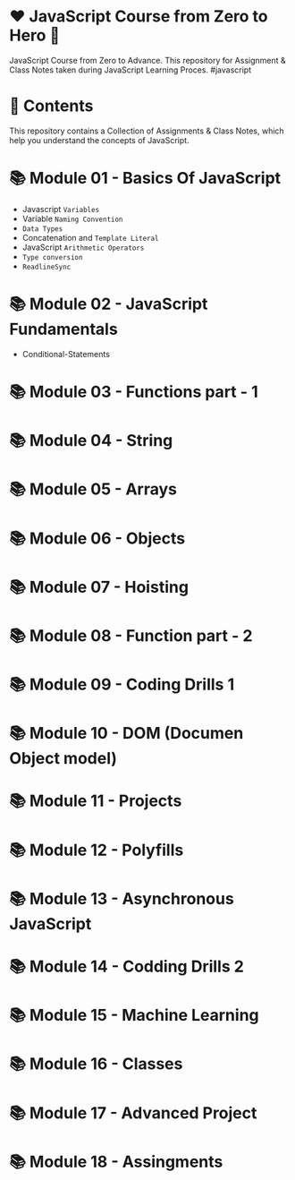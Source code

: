 # ❤ JavaScript Course from Zero to Hero 🚀

JavaScript Course from Zero to Advance. This repository for Assignment & Class Notes taken during JavaScript Learning Proces. #javascript

# 🎨 Contents
This repository contains a Collection of Assignments & Class Notes, which help you understand the concepts of JavaScript.

# 📚 Module 01 - Basics Of JavaScript
- Javascript `Variables`
- Variable `Naming Convention`
- `Data Types`
- Concatenation and `Template Literal`
- JavaScript `Arithmetic Operators`
- `Type conversion`
- `ReadlineSync`
# 📚 Module 02 - JavaScript Fundamentals
- Conditional-Statements
# 📚 Module 03 - Functions part - 1
# 📚 Module 04 - String
# 📚 Module 05 - Arrays
# 📚 Module 06 - Objects
# 📚 Module 07 - Hoisting
# 📚 Module 08 - Function part - 2
# 📚 Module 09 - Coding Drills 1
# 📚 Module 10 - DOM (Documen Object model)
# 📚 Module 11 - Projects
# 📚 Module 12 - Polyfills
# 📚 Module 13 - Asynchronous JavaScript
# 📚 Module 14 - Codding Drills 2
# 📚 Module 15 - Machine Learning
# 📚 Module 16 - Classes
# 📚 Module 17 - Advanced Project
# 📚 Module 18 - Assingments
